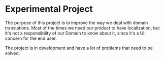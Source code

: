 # Experimental Project

The purpose of this project is to improve the way we deal with domain translations. Most of the times we need our product to have localization, but it's not a responsibility of our Domain to know about it, since it's a UI concern for the end user.

The project is in development and have a lot of problems that need to be solved.
